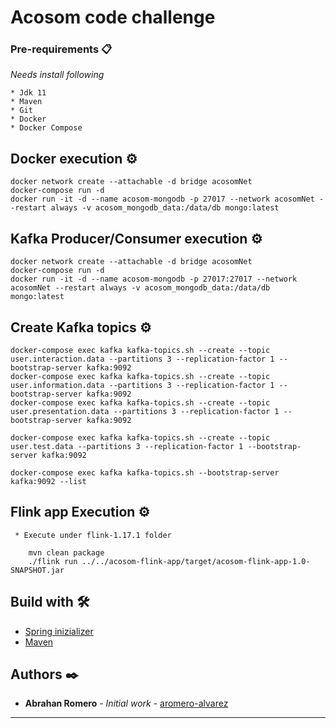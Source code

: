 # Acosom code challenge


### Pre-requirements 📋

_Needs install following_

```
* Jdk 11
* Maven 
* Git
* Docker
* Docker Compose
```
## Docker execution ⚙️

```
docker network create --attachable -d bridge acosomNet
docker-compose run -d
docker run -it -d --name acosom-mongodb -p 27017 --network acosomNet --restart always -v acosom_mongodb_data:/data/db mongo:latest
```

## Kafka Producer/Consumer execution ⚙️

```
docker network create --attachable -d bridge acosomNet
docker-compose run -d
docker run -it -d --name acosom-mongodb -p 27017:27017 --network acosomNet --restart always -v acosom_mongodb_data:/data/db mongo:latest
```
## Create Kafka topics ⚙️

```
docker-compose exec kafka kafka-topics.sh --create --topic user.interaction.data --partitions 3 --replication-factor 1 --bootstrap-server kafka:9092
docker-compose exec kafka kafka-topics.sh --create --topic user.information.data --partitions 3 --replication-factor 1 --bootstrap-server kafka:9092
docker-compose exec kafka kafka-topics.sh --create --topic user.presentation.data --partitions 3 --replication-factor 1 --bootstrap-server kafka:9092

docker-compose exec kafka kafka-topics.sh --create --topic user.test.data --partitions 3 --replication-factor 1 --bootstrap-server kafka:9092

docker-compose exec kafka kafka-topics.sh --bootstrap-server kafka:9092 --list

```


## Flink app Execution ⚙️

```
 * Execute under flink-1.17.1 folder
 
    mvn clean package 
    ./flink run ../../acosom-flink-app/target/acosom-flink-app-1.0-SNAPSHOT.jar
```

## Build with 🛠️


* [Spring inizializer](https://start.spring.io/)
* [Maven](https://maven.apache.org/)


## Authors ✒️

* **Abrahan Romero** - *Initial work* - [aromero-alvarez](https://github.com/aromero-alvarez)

---